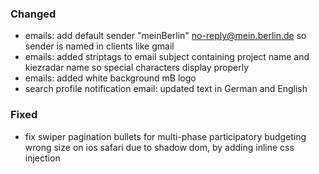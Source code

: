 ### Changed

- emails: add default sender "meinBerlin" <no-reply@mein.berlin.de> so sender is named in clients like gmail
- emails: added striptags to email subject containing project name and kiezradar name so special characters display properly
- emails: added white background mB logo
- search profile notification email: updated text in German and English

### Fixed

- fix swiper pagination bullets for multi-phase participatory budgeting wrong size on ios safari due to shadow dom, by adding inline css injection

